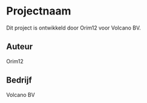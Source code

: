 # Projectnaam

Dit project is ontwikkeld door Orim12 voor Volcano BV.

## Auteur

Orim12

## Bedrijf

Volcano BV